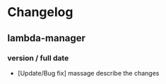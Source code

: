 # Changelog

## lambda-manager

### version / full date
* [Update/Bug fix] massage describe the changes